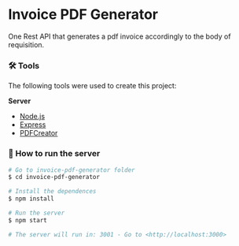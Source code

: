 # Invoice PDF Generator

One Rest API that generates a pdf invoice accordingly to the body of requisition.

### 🛠 Tools
The following tools were used to create this project:

**Server**
- [Node.js](https://nodejs.org/en/)
- [Express](https://expressjs.com/pt-br/)
- [PDFCreator](https://www.npmjs.com/package/pdf-creator-node)

### 🎲 How to run the server
```bash
# Go to invoice-pdf-generator folder
$ cd invoice-pdf-generator

# Install the dependences
$ npm install

# Run the server
$ npm start

# The server will run in: 3001 - Go to <http://localhost:3000>
